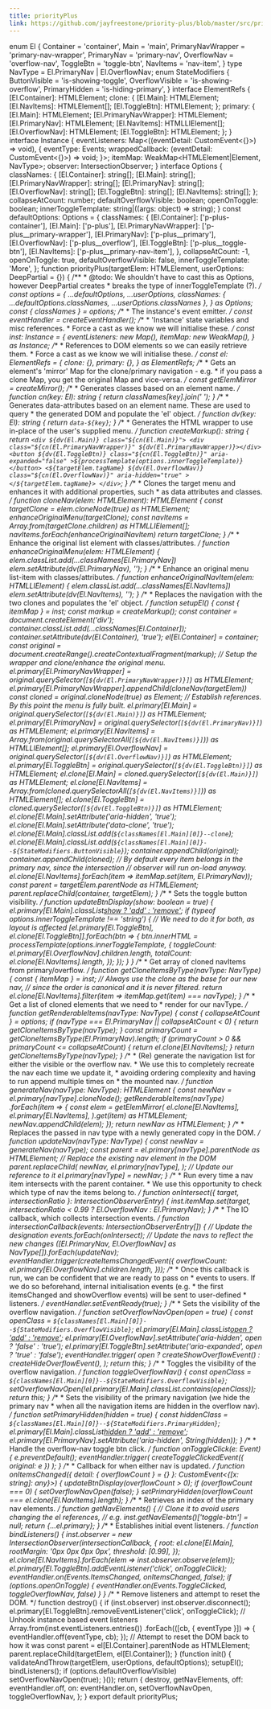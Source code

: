 ```yaml
---
title: priorityPlus
link: https://github.com/jayfreestone/priority-plus/blob/master/src/priorityPlus.ts
---
```

enum El { Container = 'container', Main = 'main', PrimaryNavWrapper = 'primary-nav-wrapper', PrimaryNav = 'primary-nav', OverflowNav = 'overflow-nav', ToggleBtn = 'toggle-btn', NavItems = 'nav-item', } type NavType = El.PrimaryNav | El.OverflowNav; enum StateModifiers { ButtonVisible = 'is-showing-toggle', OverflowVisible = 'is-showing-overflow', PrimaryHidden = 'is-hiding-primary', } interface ElementRefs { [El.Container]: HTMLElement; clone: { [El.Main]: HTMLElement; [El.NavItems]: HTMLElement[]; [El.ToggleBtn]: HTMLElement; }; primary: { [El.Main]: HTMLElement; [El.PrimaryNavWrapper]: HTMLElement; [El.PrimaryNav]: HTMLElement; [El.NavItems]: HTMLLIElement[]; [El.OverflowNav]: HTMLElement; [El.ToggleBtn]: HTMLElement; }; } interface Instance { eventListeners: Map<((eventDetail: CustomEvent<{}>) => void), { eventType: Events; wrappedCallback: (eventDetail: CustomEvent<{}>) => void; }>; itemMap: WeakMap<HTMLElement|Element, NavType>; observer: IntersectionObserver; } interface Options { classNames: { [El.Container]: string[]; [El.Main]: string[]; [El.PrimaryNavWrapper]: string[]; [El.PrimaryNav]: string[]; [El.OverflowNav]: string[]; [El.ToggleBtn]: string[]; [El.NavItems]: string[]; }; collapseAtCount: number; defaultOverflowVisible: boolean; openOnToggle: boolean; innerToggleTemplate: string|((args: object) => string); } const defaultOptions: Options = { classNames: { [El.Container]: ['p-plus-container'], [El.Main]: ['p-plus'], [El.PrimaryNavWrapper]: ['p-plus__primary-wrapper'], [El.PrimaryNav]: ['p-plus__primary'], [El.OverflowNav]: ['p-plus__overflow'], [El.ToggleBtn]: ['p-plus__toggle-btn'], [El.NavItems]: ['p-plus__primary-nav-item'], }, collapseAtCount: -1, openOnToggle: true, defaultOverflowVisible: false, innerToggleTemplate: 'More', }; function priorityPlus(targetElem: HTMLElement, userOptions: DeepPartial<Options> = {}) { /** * @todo: We shouldn't have to cast this as Options, however DeepPartial creates * breaks the type of innerToggleTemplate (?). */ const options = { ...defaultOptions, ...userOptions, classNames: { ...defaultOptions.classNames, ...userOptions.classNames }, } as Options; const { classNames } = options; /** * The instance's event emitter. */ const eventHandler = createEventHandler(); /** * 'Instance' state variables and misc references. * Force a cast as we know we will initialise these. */ const inst: Instance = { eventListeners: new Map(), itemMap: new WeakMap(), } as Instance; /** * References to DOM elements so we can easily retrieve them. * Force a cast as we know we will initialise these. */ const el: ElementRefs = { clone: {}, primary: {}, } as ElementRefs; /** * Gets an element's 'mirror' Map for the clone/primary navigation - e.g. * if you pass a clone Map, you get the original Map and vice-versa. */ const getElemMirror = createMirror(); /** * Generates classes based on an element name. */ function cn(key: El): string { return classNames[key].join(' '); } /** * Generates data-attributes based on an element name. These are used to query * the generated DOM and populate the 'el' object. */ function dv(key: El): string { return `data-${key}`; } /** * Generates the HTML wrapper to use in-place of the user's supplied menu. */ function createMarkup(): string { return ` <div ${dv(El.Main)} class="${cn(El.Main)}"> <div class="${cn(El.PrimaryNavWrapper)}" ${dv(El.PrimaryNavWrapper)}></div> <button ${dv(El.ToggleBtn)} class="${cn(El.ToggleBtn)}" aria-expanded="false" >${processTemplate(options.innerToggleTemplate)}</button> <${targetElem.tagName} ${dv(El.OverflowNav)} class="${cn(El.OverflowNav)}" aria-hidden="true" > </${targetElem.tagName}> </div> `; } /** * Clones the target menu and enhances it with additional properties, such * as data attributes and classes. */ function cloneNav(elem: HTMLElement): HTMLElement { const targetClone = elem.cloneNode(true) as HTMLElement; enhanceOriginalMenu(targetClone); const navItems = Array.from(targetClone.children) as HTMLLIElement[]; navItems.forEach(enhanceOriginalNavItem) return targetClone; } /** * Enhance the original list element with classes/attributes. */ function enhanceOriginalMenu(elem: HTMLElement) { elem.classList.add(...classNames[El.PrimaryNav]) elem.setAttribute(dv(El.PrimaryNav), ''); } /** * Enhance an original menu list-item with classes/attributes. */ function enhanceOriginalNavItem(elem: HTMLLIElement) { elem.classList.add(...classNames[El.NavItems]) elem.setAttribute(dv(El.NavItems), ''); } /** * Replaces the navigation with the two clones and populates the 'el' object. */ function setupEl() { const { itemMap } = inst; const markup = createMarkup(); const container = document.createElement('div'); container.classList.add(...classNames[El.Container]); container.setAttribute(dv(El.Container), 'true'); el[El.Container] = container; const original = document.createRange().createContextualFragment(markup); // Setup the wrapper and clone/enhance the original menu. el.primary[El.PrimaryNavWrapper] = original.querySelector(`[${dv(El.PrimaryNavWrapper)}]`) as HTMLElement; el.primary[El.PrimaryNavWrapper].appendChild(cloneNav(targetElem)) const cloned = original.cloneNode(true) as Element; // Establish references. By this point the menu is fully built. el.primary[El.Main] = original.querySelector(`[${dv(El.Main)}]`) as HTMLElement; el.primary[El.PrimaryNav] = original.querySelector(`[${dv(El.PrimaryNav)}]`) as HTMLElement; el.primary[El.NavItems] = Array.from(original.querySelectorAll(`[${dv(El.NavItems)}]`)) as HTMLLIElement[]; el.primary[El.OverflowNav] = original.querySelector(`[${dv(El.OverflowNav)}]`) as HTMLElement; el.primary[El.ToggleBtn] = original.querySelector(`[${dv(El.ToggleBtn)}]`) as HTMLElement; el.clone[El.Main] = cloned.querySelector(`[${dv(El.Main)}]`) as HTMLElement; el.clone[El.NavItems] = Array.from(cloned.querySelectorAll(`[${dv(El.NavItems)}]`)) as HTMLElement[]; el.clone[El.ToggleBtn] = cloned.querySelector(`[${dv(El.ToggleBtn)}]`) as HTMLElement; el.clone[El.Main].setAttribute('aria-hidden', 'true'); el.clone[El.Main].setAttribute('data-clone', 'true'); el.clone[El.Main].classList.add(`${classNames[El.Main][0]}--clone`); el.clone[El.Main].classList.add(`${classNames[El.Main][0]}--${StateModifiers.ButtonVisible}`); container.appendChild(original); container.appendChild(cloned); // By default every item belongs in the primary nav, since the intersection // observer will run on-load anyway. el.clone[El.NavItems].forEach(item => itemMap.set(item, El.PrimaryNav)); const parent = targetElem.parentNode as HTMLElement; parent.replaceChild(container, targetElem); } /** * Sets the toggle button visibility. */ function updateBtnDisplay(show: boolean = true) { el.primary[El.Main].classList[show ? 'add' : 'remove']( `${classNames[El.Main][0]}--${StateModifiers.ButtonVisible}`, ); if (typeof options.innerToggleTemplate !== 'string') { // We need to do it for both, as layout is affected [el.primary[El.ToggleBtn], el.clone[El.ToggleBtn]].forEach(btn => { btn.innerHTML = processTemplate(options.innerToggleTemplate, { toggleCount: el.primary[El.OverflowNav].children.length, totalCount: el.clone[El.NavItems].length, }); }); } } /** * Get array of cloned navItems from primary/overflow. */ function getCloneItemsByType(navType: NavType) { const { itemMap } = inst; // Always use the clone as the base for our new nav, // since the order is canonical and it is never filtered. return el.clone[El.NavItems].filter(item => itemMap.get(item) === navType); } /** * Get a list of cloned elements that we need to * render for our navType. */ function getRenderableItems(navType: NavType) { const { collapseAtCount } = options; if (navType === El.PrimaryNav || collapseAtCount < 0) { return getCloneItemsByType(navType); } const primaryCount = getCloneItemsByType(El.PrimaryNav).length; if (primaryCount > 0 && primaryCount <= collapseAtCount) { return el.clone[El.NavItems]; } return getCloneItemsByType(navType); } /** * (Re) generate the navigation list for either the visible or the overflow nav. * We use this to completely recreate the nav each time we update it, * avoiding ordering complexity and having to run append multiple times on * the mounted nav. */ function generateNav(navType: NavType): HTMLElement { const newNav = el.primary[navType].cloneNode(); getRenderableItems(navType) .forEach(item => { const elem = getElemMirror( el.clone[El.NavItems], el.primary[El.NavItems], ).get(item) as HTMLElement; newNav.appendChild(elem); }); return newNav as HTMLElement; } /** * Replaces the passed in nav type with a newly generated copy in the DOM. */ function updateNav(navType: NavType) { const newNav = generateNav(navType); const parent = el.primary[navType].parentNode as HTMLElement; // Replace the existing nav element in the DOM parent.replaceChild( newNav, el.primary[navType], ); // Update our reference to it el.primary[navType] = newNav; } /** * Run every time a nav item intersects with the parent container. * We use this opportunity to check which type of nav the items belong to. */ function onIntersect({ target, intersectionRatio }: IntersectionObserverEntry) { inst.itemMap.set(target, intersectionRatio < 0.99 ? El.OverflowNav : El.PrimaryNav); } /** * The IO callback, which collects intersection events. */ function intersectionCallback(events: IntersectionObserverEntry[]) { // Update the designation events.forEach(onIntersect); // Update the navs to reflect the new changes ([El.PrimaryNav, El.OverflowNav] as NavType[]).forEach(updateNav); eventHandler.trigger(createItemsChangedEvent({ overflowCount: el.primary[El.OverflowNav].children.length, })); /** * Once this callback is run, we can be confident that we are ready to pass on * events to users. If we do so beforehand, internal initialisation events (e.g. * the first itemsChanged and showOverflow events) will be sent to user-defined * listeners. */ eventHandler.setEventReady(true); } /** * Sets the visibility of the overflow navigation. */ function setOverflowNavOpen(open = true) { const openClass = `${classNames[El.Main][0]}--${StateModifiers.OverflowVisible}`; el.primary[El.Main].classList[open ? 'add' : 'remove'](openClass); el.primary[El.OverflowNav].setAttribute('aria-hidden', open ? 'false' : 'true'); el.primary[El.ToggleBtn].setAttribute('aria-expanded', open ? 'true' : 'false'); eventHandler.trigger( open ? createShowOverflowEvent() : createHideOverflowEvent(), ); return this; } /** * Toggles the visibility of the overflow navigation. */ function toggleOverflowNav() { const openClass = `${classNames[El.Main][0]}--${StateModifiers.OverflowVisible}`; setOverflowNavOpen(!el.primary[El.Main].classList.contains(openClass)); return this; } /** * Sets the visibility of the primary navigation (we hide the primary nav * when all the navigation items are hidden in the overflow nav). */ function setPrimaryHidden(hidden = true) { const hiddenClass = `${classNames[El.Main][0]}--${StateModifiers.PrimaryHidden}`; el.primary[El.Main].classList[hidden ? 'add' : 'remove'](hiddenClass); el.primary[El.PrimaryNav].setAttribute('aria-hidden', String(hidden)); } /** * Handle the overflow-nav toggle btn click. */ function onToggleClick(e: Event) { e.preventDefault(); eventHandler.trigger( createToggleClickedEvent({ original: e }) ); } /** * Callback for when either nav is updated. */ function onItemsChanged({ detail: { overflowCount } = {} }: CustomEvent<{[x: string]: any}>) { updateBtnDisplay(overflowCount > 0); if (overflowCount === 0) { setOverflowNavOpen(false); } setPrimaryHidden(overflowCount === el.clone[El.NavItems].length); } /** * Retrieves an index of the primary nav elements. */ function getNavElements() { // Clone it to avoid users changing the el references, // e.g. inst.getNavElements()['toggle-btn'] = null; return {...el.primary}; } /** * Establishes initial event listeners. */ function bindListeners() { inst.observer = new IntersectionObserver(intersectionCallback, { root: el.clone[El.Main], rootMargin: '0px 0px 0px 0px', threshold: [0.99], }); el.clone[El.NavItems].forEach(elem => inst.observer.observe(elem)); el.primary[El.ToggleBtn].addEventListener('click', onToggleClick); eventHandler.on(Events.ItemsChanged, onItemsChanged, false); if (options.openOnToggle) { eventHandler.on(Events.ToggleClicked, toggleOverflowNav, false) } } /** * Remove listeners and attempt to reset the DOM. */ function destroy() { if (inst.observer) inst.observer.disconnect(); el.primary[El.ToggleBtn].removeEventListener('click', onToggleClick); // Unhook instance based event listeners Array.from(inst.eventListeners.entries()) .forEach(([cb, { eventType }]) => { eventHandler.off(eventType, cb); }); // Attempt to reset the DOM back to how it was const parent = el[El.Container].parentNode as HTMLElement; parent.replaceChild(targetElem, el[El.Container]); } (function init() { validateAndThrow(targetElem, userOptions, defaultOptions); setupEl(); bindListeners(); if (options.defaultOverflowVisible) setOverflowNavOpen(true); }()); return { destroy, getNavElements, off: eventHandler.off, on: eventHandler.on, setOverflowNavOpen, toggleOverflowNav, }; } export default priorityPlus;

